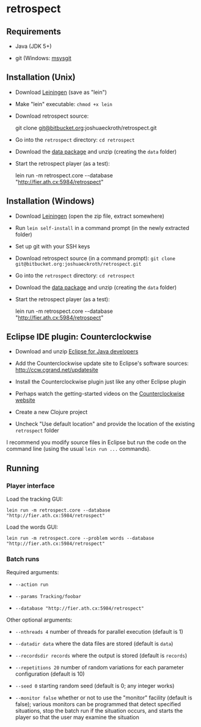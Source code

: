 # retrospect

## Requirements

- Java (JDK 5+)

- git (Windows: [msysgit](http://code.google.com/p/msysgit/)

## Installation (Unix)

- Download [Leiningen][lein-unix] (save as "lein")

- Make "lein" executable: `chmod +x lein`

- Download retrospect source:

    git clone git@bitbucket.org:joshuaeckroth/retrospect.git

- Go into the `retrospect` directory: `cd retrospect`

- Download the [data package][data] and unzip (creating the `data`
  folder)

- Start the retrospect player (as a test):

    lein run -m retrospect.core --database "http://fier.ath.cx:5984/retrospect"

## Installation (Windows)

- Download [Leiningen][lein-win] (open the zip file, extract
  somewhere)

- Run `lein self-install` in a command prompt (in the newly extracted
  folder)

- Set up git with your SSH keys

- Download retrospect source (in a command prompt):
  `git clone git@bitbucket.org:joshuaeckroth/retrospect.git`

- Go into the `retrospect` directory: `cd retrospect`

- Download the [data package][data] and unzip (creating the `data`
  folder)

- Start the retrospect player (as a test):

    lein run -m retrospect.core --database "http://fier.ath.cx:5984/retrospect"
    
## Eclipse IDE plugin: Counterclockwise

- Download and unzip [Eclipse for Java developers](http://eclipse.org/downloads/)

- Add the Counterclockwise update site to Eclipse's software sources:
  http://ccw.cgrand.net/updatesite
  
- Install the Counterclockwise plugin just like any other Eclipse plugin
  
- Perhaps watch the getting-started videos on the [Counterclockwise
  website](http://code.google.com/p/counterclockwise/)
  
- Create a new Clojure project

- Uncheck "Use default location" and provide the location of the
  existing `retrospect` folder
  
I recommend you modify source files in Eclipse but run the code on the
command line (using the usual `lein run ...` commands).
    
## Running

### Player interface

Load the tracking GUI:

    lein run -m retrospect.core --database "http://fier.ath.cx:5984/retrospect"
    
Load the words GUI:

    lein run -m retrospect.core --problem words --database "http://fier.ath.cx:5984/retrospect"
    
### Batch runs

Required arguments:

- `--action run`

- `--params Tracking/foobar`

- `--database "http://fier.ath.cx:5984/retrospect"`

Other optional arguments:

- `--nthreads 4` number of threads for parallel execution (default is
  1)

- `--datadir data` where the data files are stored (default is `data`)

- `--recordsdir records` where the output is stored (default is
  `records`)

- `--repetitions 20` number of random variations for each parameter
  configuration (default is 10)
  
- `--seed 0` starting random seed (default is 0; any integer works)

- `--monitor false` whether or not to use the "monitor" facility
  (default is false); various monitors can be programmed that detect
  specified situations, stop the batch run if the situation occurs,
  and starts the player so that the user may examine the situation

[lein-unix]: https://raw.github.com/technomancy/leiningen/stable/bin/lein
[lein-win]: https://github.com/downloads/technomancy/leiningen/leiningen-1.5.2-win.zip
[data]: https://bitbucket.org/joshuaeckroth/retrospect/downloads/retrospect-data.zip
